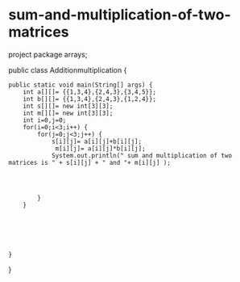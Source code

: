 # sum-and-multiplication-of-two-matrices
project 
package arrays;

public class Additionmultiplication {

	public static void main(String[] args) {
		int a[][]= {{1,3,4},{2,4,3},{3,4,5}};
		int b[][]= {{1,3,4},{2,4,3},{1,2,4}};
		int s[][]= new int[3][3];
		int m[][]= new int[3][3];
		int i=0,j=0;
		for(i=0;i<3;i++) {
			for(j=0;j<3;j++) {
				s[i][j]= a[i][j]+b[i][j];
				 m[i][j]= a[i][j]*b[i][j];
				System.out.println(" sum and multiplication of two matrices is " + s[i][j] + " and "+ m[i][j] );
				
				
				
				
			}
		}
		
	
		
		
		
		
	}

}
